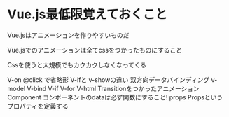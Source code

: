 # Vue.js最低限覚えておくこと

Vue.jsはアニメーションを作りやすいものだ

Vue.jsでのアニメーションは全てcssをつかったものにすること

Cssを使うと大規模でもカクカクしなくなってくる

V-on @click で省略形
V-ifと v-showの違い
双方向データバインディング v-model
V-bind 
V-if
V-for
V-html
Transitionをつかったアニメーション
Component コンポーネントのdataは必ず関数にすること!
props Propsというプロパティを定義する